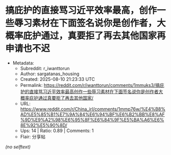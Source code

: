# 搞庇护的直接骂习近平效率最高，创作一些辱习素材在下面签名说你是创作者，大概率庇护通过，真要拒了再去其他国家再申请也不迟

- Metadata:
  - Subreddit: r_iwanttorun
  - Author: sargatanas_housing
  - Created: 2025-08-10 21:23:33 UTC
  - Permalink: https://reddit.com/r/iwanttorun/comments/1mmuks3/搞庇护的直接骂习近平效率最高创作一些辱习素材在下面签名说你是创作者大概率庇护通过真要拒了再去其他国家/
  - URL: https://www.reddit.com/r/China_irl/comments/1mmp76w/%E4%B8%AD%E5%85%B1%E7%9A%84%E6%94%BF%E6%B2%BB%E8%AF%9D%E9%A2%98%E6%95%8F%E6%84%9F%E5%BA%A6%E6%8E%92%E5%90%8D/
  - Ups: 14 | Ratio: 0.89 | Comments: 1
  - Flair: 分享帖

_(no selftext)_
